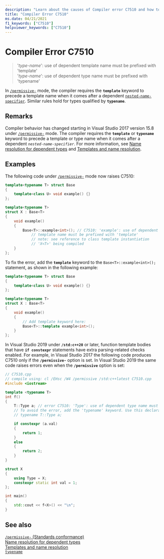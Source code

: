 ```yaml
---
description: "Learn about the causes of Compiler error C7510 and how to fix it."
title: "Compiler Error C7510"
ms.date: 04/21/2021
f1_keywords: ["C7510"]
helpviewer_keywords: ["C7510"]
---
```

# Compiler Error C7510

> '*type-name*': use of dependent template name must be prefixed with 'template'\
> '*type-name*': use of dependent type name must be prefixed with 'typename'

In [`/permissive-`](../../build/reference/permissive-standards-conformance.md) mode, the compiler requires the **`template`** keyword to precede a template name when it comes after a dependent [`nested-name-specifier`](../../cpp/scope-resolution-operator.md). Similar rules hold for types qualified by **`typename`**.

## Remarks

Compiler behavior has changed starting in Visual Studio 2017 version 15.8 under [`/permissive-`](../../build/reference/permissive-standards-conformance.md) mode. The compiler requires the **`template`** or **`typename`** keyword to precede a template or type name when it comes after a dependent *`nested-name-specifier`*. For more information, see [Name resolution for dependent types](../../cpp/name-resolution-for-dependent-types.md) and [Templates and name resolution](../../cpp/templates-and-name-resolution.md).

## Examples

The following code under [`/permissive-`](../../build/reference/permissive-standards-conformance.md) mode now raises C7510:

```cpp
template<typename T> struct Base
{
    template<class U> void example() {}
};

template<typename T>
struct X : Base<T>
{
    void example()
    {
        Base<T>::example<int>(); // C7510: 'example': use of dependent
            // template name must be prefixed with 'template'
            // note: see reference to class template instantiation
            // 'X<T>' being compiled
    }
};
```

To fix the error, add the **`template`** keyword to the `Base<T>::example<int>();` statement, as shown in the following example:

```cpp
template<typename T> struct Base
{
    template<class U> void example() {}
};

template<typename T>
struct X : Base<T>
{
    void example()
    {
        // Add template keyword here:
        Base<T>::template example<int>();
    }
};
```

In Visual Studio 2019 under **`/std:c++20`** or later, function template bodies that have **`if constexpr`** statements have extra parsing-related checks enabled. For example, in Visual Studio 2017 the following code produces C7510 only if the **`/permissive-`** option is set. In Visual Studio 2019 the same code raises errors even when the **`/permissive`** option is set:

```cpp
// C7510.cpp
// compile using: cl /EHsc /W4 /permissive /std:c++latest C7510.cpp
#include <iostream>

template <typename T>
int f()
{
    T::Type a; // error C7510: 'Type': use of dependent type name must be prefixed with 'typename'
    // To avoid the error, add the 'typename' keyword. Use this declaration instead:
    // typename T::Type a;

    if constexpr (a.val)
    {
        return 1;
    }
    else
    {
        return 2;
    }
}

struct X
{
    using Type = X;
    constexpr static int val = 1;
};

int main()
{
    std::cout << f<X>() << "\n";
}
```

## See also

[`/permissive-` (Standards conformance)](../../build/reference/permissive-standards-conformance.md)\
[Name resolution for dependent types](../../cpp/name-resolution-for-dependent-types.md)\
[Templates and name resolution](../../cpp/templates-and-name-resolution.md)\
[`typename`](../../cpp/typename.md)
